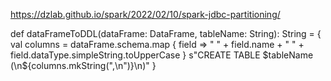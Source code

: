 https://dzlab.github.io/spark/2022/02/10/spark-jdbc-partitioning/

def dataFrameToDDL(dataFrame: DataFrame, tableName: String): String = {
val columns = dataFrame.schema.map { field =>
"  " + field.name + " " + field.dataType.simpleString.toUpperCase
}
s"CREATE TABLE $tableName (\n${columns.mkString(",\n")}\n)"
}